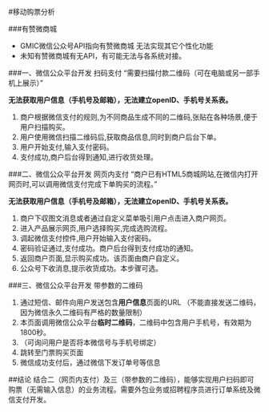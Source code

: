 #移动购票分析

###有赞微商城

+ GMIC微信公众号API指向有赞微商城 无法实现其它个性化功能
+ 未知有赞微商城有无API，有可能无法与各系统对接。

###一、微信公众平台开发 扫码支付
“需要扫描付款二维码（可在电脑或另一部手机上展示）”

**无法获取用户信息（手机号及邮箱），无法建立openID、手机号关系表。**

1. 商户根据微信支付的规则,为不同商品生成不同的二维码,张贴在各种场景,便于用户扫描购买。
1. 用户使用微信扫描二维码后,获取商品信息,同时到商户后台下单。
1. 用户开始支付,输入支付密码。
1. 支付成功,商户后台得到通知,进行收货处理。

###二、微信公众平台开发 网页内支付
“商户已有HTML5商城网站,在微信内打开网页时,可以调用微信支付完成下单购买的流程。”

**无法获取用户信息（手机号及邮箱），无法建立openID、手机号关系表。**

1. 商户下収图文消息或者通过自定义菜单吸引用户点击进入商户网页。
1. 进入产品展示网页,用户选择购买,完成选购流程。
1. 调起微信支付控件,用户开始输入支付密码。
1. 密码验证通过,支付成功。商户后台得到支付成功的通知。
1. 返回商户页面,显示购买成功。该页面由商户自定义。
1. 公众号下收消息,提示收货成功。本步骤可选。

###三、微信公众平台开发 带参数的二维码

1. 通过短信、邮件向用户发送包含**用户信息**页面的URL （不能直接发送二维码，因为微信永久二维码有严格的数量限制）
1. 本页面调用微信公众平台**临时二维码**，二维码中包含用户手机号，有效期为1800秒。
1. （可询问用户是否将本微信号与手机号绑定）
1. 跳转至门票购买页面
1. 微信成功支付后，通过微信下发订单号等信息

##结论
结合二（网页内支付）及三（带参数的二维码），能够实现用户扫码即可购票（无需输入信息）的业务流程。需要外包业务或招聘程序员进行订单系统及微信支付开发。